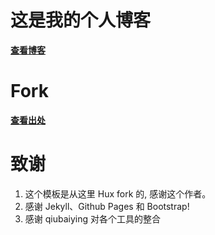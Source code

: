 # 这是我的个人博客

**[查看博客](https://lpanglers.github.io)**

# Fork
**[查看出处](https://github.com/qiubaiying/qiubaiying.github.io)**

# 致谢
1. 这个模板是从这里 Hux fork 的, 感谢这个作者。
2. 感谢 Jekyll、Github Pages 和 Bootstrap!
3. 感谢 qiubaiying 对各个工具的整合


